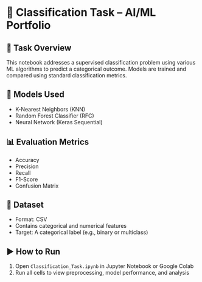 # 🧮 Classification Task – AI/ML Portfolio

## 🧠 Task Overview

This notebook addresses a supervised classification problem using various ML algorithms to predict a categorical outcome. Models are trained and compared using standard classification metrics.

## 🧰 Models Used

- K-Nearest Neighbors (KNN)
- Random Forest Classifier (RFC)
- Neural Network (Keras Sequential)

## 📊 Evaluation Metrics

- Accuracy
- Precision
- Recall
- F1-Score
- Confusion Matrix

## 📄 Dataset

- Format: CSV
- Contains categorical and numerical features
- Target: A categorical label (e.g., binary or multiclass)

## ▶️ How to Run

1. Open `Classification_Task.ipynb` in Jupyter Notebook or Google Colab
2. Run all cells to view preprocessing, model performance, and analysis
